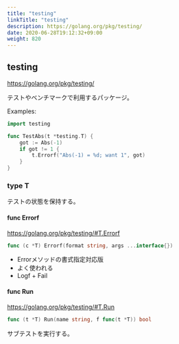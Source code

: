 ```yaml
---
title: "testing"
linkTitle: "testing"
description: https://golang.org/pkg/testing/
date: 2020-06-28T19:12:32+09:00
weight: 820
---
```


## testing

https://golang.org/pkg/testing/

テストやベンチマークで利用するパッケージ。

Examples:

```go
import testing

func TestAbs(t *testing.T) {
    got := Abs(-1)
    if got != 1 {
        t.Errorf("Abs(-1) = %d; want 1", got)
    }
}
```

### type T

テストの状態を保持する。

#### func Errorf

https://golang.org/pkg/testing/#T.Errorf

```go
func (c *T) Errorf(format string, args ...interface{})
```

- Errorメソッドの書式指定対応版
- よく使われる
- Logf + Fail

#### func Run

https://golang.org/pkg/testing/#T.Run

```go
func (t *T) Run(name string, f func(t *T)) bool
```

サブテストを実行する。

